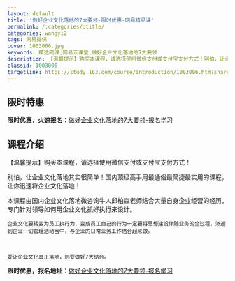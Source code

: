 ```yaml
---
layout: default
title: '做好企业文化落地的7大要领-限时优惠-网易精品课'
permalink: /:categories/:title/
categories: wangyi2
tags: 网易提供
cover: 1003006.jpg
keywords: 精选网课,网易云课堂,做好企业文化落地的7大要领
description: 【温馨提示】购买本课程，请选择使用微信支付或支付宝支付方式！别怕，让企业文化落地其实很简单！国内顶级高手用最通俗最简捷最
classid: 1003006
targetlink: https://study.163.com/course/introduction/1003006.htm?share=1&shareId=1025206652&utm_campaign=share&utm_medium=iphoneShare&utm_source=&utm_u=1025206652
---
```


## 限时特惠

**限时优惠，火速报名**：[做好企业文化落地的7大要领-报名学习](https://study.163.com/course/introduction/1003006.htm?share=1&shareId=1025206652&utm_campaign=share&utm_medium=iphoneShare&utm_source=&utm_u=1025206652)

## 课程介绍

【温馨提示】购买本课程，请选择使用微信支付或支付宝支付方式！



   别怕，让企业文化落地其实很简单！国内顶级高手用最通俗最简捷最实用的课程，让你迅速将企业文化落地！



   本课程由国内企业文化落地微咨询牛人邱柏森老师结合大量自身企业经营的经历，专门针对领导如何用企业文化抓好执行来设计。



    企业文化要转变为员工执行力，变成员工自己的行为一定要将思想建设伴随业务的全过程，渗透到企业一切管理活动当中，与企业的日常业务工作结合起来做。



    要让企业文化真正落地，则要做好7大结合。

**限时优惠，报名地址**：[做好企业文化落地的7大要领-报名学习](https://study.163.com/course/introduction/1003006.htm?share=1&shareId=1025206652&utm_campaign=share&utm_medium=iphoneShare&utm_source=&utm_u=1025206652)

